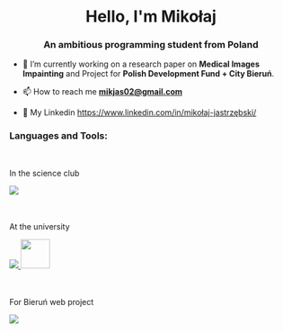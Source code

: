 <h1 align="center">Hello, I'm Mikołaj</h1>
<h3 align="center">An ambitious programming student from Poland</h3>

- 🌱 I’m currently working on a research paper on **Medical Images Impainting** and Project for **Polish Development Fund + City Bieruń**.

- 📫 How to reach me **mikjas02@gmail.com**

- 💼 My Linkedin https://www.linkedin.com/in/mikołaj-jastrzębski/

<h3 align="left">Languages and Tools:</h3>
<br>
<div style="display: flex; flex-direction: column; align-items: flex-start;">
    <p> In the science club </p>
    <a href="https://skillicons.dev">
        <img src="https://skillicons.dev/icons?i=py,pytorch,linux"/>
    </a>
    <br>
    <br>
    <p> At the university </p>
    <a href="https://skillicons.dev">
        <img src="https://skillicons.dev/icons?i=cs,cpp,java,spring,mysql"/>
        <img src="https://user-images.githubusercontent.com/25181517/117208736-bdedc080-adf5-11eb-912f-61c7d43705f6.png" width="52" height="52" />
    </a>
    <br>
    <br>
    <p> For Bieruń web project </p>
    <a href="https://skillicons.dev">
        <img src="https://skillicons.dev/icons?i=ts,js,remix,vite,tailwind,react,git"/>
    </a>
</div>
